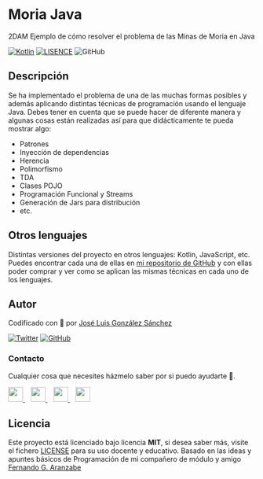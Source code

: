 # Moria Java

2DAM Ejemplo de cómo resolver el problema de las Minas de Moria en Java

[![Kotlin](https://img.shields.io/badge/Code-Java-blue)](https://www.java.com/es/)
[![LISENCE](https://img.shields.io/badge/Lisence-MIT-green)]()
![GitHub](https://img.shields.io/github/last-commit/joseluisgs/moriaJava2021)

## Descripción
Se ha implementado el problema de una de las muchas formas posibles y además aplicando distintas técnicas de programación 
usando el lenguaje Java.
Debes tener en cuenta que se puede hacer de diferente manera y algunas cosas están realizadas así para que didácticamente te pueda mostrar algo:
* Patrones
* Inyección de dependencias
* Herencia
* Polimorfismo
* TDA
* Clases POJO
* Programación Funcional y Streams
* Generación de Jars para distribución
* etc.

## Otros lenguajes
Distintas versiones del proyecto en otros lenguajes: Kotlin, JavaScript, etc. Puedes encontrar cada una de ellas en [mi repositorio de 
GitHub](https://github.com/joseluisgs?tab=repositories&q=moria) y con ellas poder comprar y ver como se aplican las mismas técnicas en cada uno de los lenguajes. 


## Autor

Codificado con :sparkling_heart: por [José Luis González Sánchez](https://twitter.com/joseluisgonsan)

[![Twitter](https://img.shields.io/twitter/follow/joseluisgonsan?style=social)](https://twitter.com/joseluisgonsan)
[![GitHub](https://img.shields.io/github/followers/joseluisgs?style=social)](https://github.com/joseluisgs)

### Contacto
<p>
  Cualquier cosa que necesites házmelo saber por si puedo ayudarte 💬.
</p>
<p>
    <a href="https://twitter.com/joseluisgonsan" target="_blank">
        <img src="https://i.imgur.com/U4Uiaef.png" 
    height="30">
    </a> &nbsp;&nbsp;
    <a href="https://github.com/joseluisgs" target="_blank">
        <img src="https://cdn.iconscout.com/icon/free/png-256/github-153-675523.png" 
    height="30">
    </a> &nbsp;&nbsp;
    <a href="https://www.linkedin.com/in/joseluisgonsan" target="_blank">
        <img src="https://upload.wikimedia.org/wikipedia/commons/thumb/c/ca/LinkedIn_logo_initials.png/768px-LinkedIn_logo_initials.png" 
    height="30">
    </a>  &nbsp;&nbsp;
    <a href="https://joseluisgs.github.io/" target="_blank">
        <img src="https://joseluisgs.github.io/favicon.png" 
    height="30">
    </a>
</p>


## Licencia

Este proyecto está licenciado bajo licencia **MIT**, si desea saber más, visite el fichero [LICENSE](https://github.com/joseluisgs/MoriaKotlin2020/blob/master/LICENSE) para su uso docente y educativo.
Basado en las ideas y apuntes básicos de Programación de mi compañero de módulo y amigo [Fernando G. Aranzabe](https://github.com/aranzabe)
